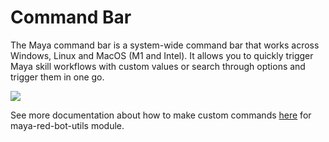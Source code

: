 # Command Bar

The Maya command bar is a system-wide command bar that works across Windows, Linux and MacOS (M1 and Intel). It allows you to quickly trigger Maya skill workflows with custom values or search through options and trigger them in one go.

![](../.gitbook/assets/commanddemo.gif)

See more documentation about how to make custom commands [here](node-library/command-bar/) for maya-red-bot-utils module.
